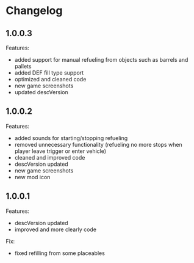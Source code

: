 # Changelog

## 1.0.0.3

Features:

- added support for manual refueling from objects such as barrels and pallets
- added DEF fill type support
- optimized and cleaned code
- new game screenshots
- updated descVersion

## 1.0.0.2

Features:

- added sounds for starting/stopping refueling
- removed unnecessary functionality (refueling no more stops when player leave trigger or enter vehicle)
- cleaned and improved code
- descVersion updated
- new game screenshots
- new mod icon

## 1.0.0.1

Features:

- descVersion updated
- improved and more clearly code

Fix:

- fixed refilling from some placeables
